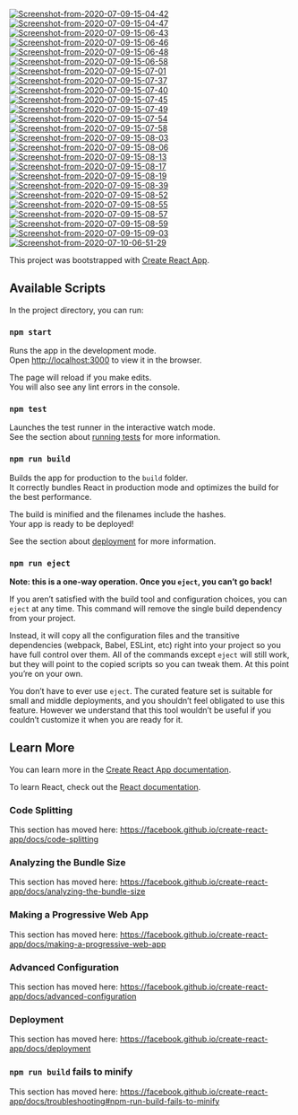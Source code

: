 <a href="https://ibb.co/crnR7S9"><img src="https://i.ibb.co/crnR7S9/Screenshot-from-2020-07-09-15-04-42.png" alt="Screenshot-from-2020-07-09-15-04-42" border="0"></a> <a href="https://ibb.co/0yTPZYg"><img src="https://i.ibb.co/0yTPZYg/Screenshot-from-2020-07-09-15-04-47.png" alt="Screenshot-from-2020-07-09-15-04-47" border="0"></a> <a href="https://ibb.co/GvbHpcD"><img src="https://i.ibb.co/GvbHpcD/Screenshot-from-2020-07-09-15-06-43.png" alt="Screenshot-from-2020-07-09-15-06-43" border="0"></a> <a href="https://ibb.co/J5pp0TL"><img src="https://i.ibb.co/J5pp0TL/Screenshot-from-2020-07-09-15-06-46.png" alt="Screenshot-from-2020-07-09-15-06-46" border="0"></a> <a href="https://ibb.co/9nb6fCG"><img src="https://i.ibb.co/9nb6fCG/Screenshot-from-2020-07-09-15-06-48.png" alt="Screenshot-from-2020-07-09-15-06-48" border="0"></a> <a href="https://ibb.co/QYDX5Xq"><img src="https://i.ibb.co/QYDX5Xq/Screenshot-from-2020-07-09-15-06-58.png" alt="Screenshot-from-2020-07-09-15-06-58" border="0"></a> <a href="https://ibb.co/t8PMZyP"><img src="https://i.ibb.co/t8PMZyP/Screenshot-from-2020-07-09-15-07-01.png" alt="Screenshot-from-2020-07-09-15-07-01" border="0"></a> <a href="https://ibb.co/WpCPg5G"><img src="https://i.ibb.co/WpCPg5G/Screenshot-from-2020-07-09-15-07-37.png" alt="Screenshot-from-2020-07-09-15-07-37" border="0"></a> <a href="https://ibb.co/fNfswLd"><img src="https://i.ibb.co/fNfswLd/Screenshot-from-2020-07-09-15-07-40.png" alt="Screenshot-from-2020-07-09-15-07-40" border="0"></a> <a href="https://ibb.co/dtRMfRy"><img src="https://i.ibb.co/dtRMfRy/Screenshot-from-2020-07-09-15-07-45.png" alt="Screenshot-from-2020-07-09-15-07-45" border="0"></a> <a href="https://ibb.co/N63w4mB"><img src="https://i.ibb.co/N63w4mB/Screenshot-from-2020-07-09-15-07-49.png" alt="Screenshot-from-2020-07-09-15-07-49" border="0"></a> <a href="https://ibb.co/tHcnVfM"><img src="https://i.ibb.co/tHcnVfM/Screenshot-from-2020-07-09-15-07-54.png" alt="Screenshot-from-2020-07-09-15-07-54" border="0"></a> <a href="https://ibb.co/Mp3q6m8"><img src="https://i.ibb.co/Mp3q6m8/Screenshot-from-2020-07-09-15-07-58.png" alt="Screenshot-from-2020-07-09-15-07-58" border="0"></a> <a href="https://ibb.co/CnsYh8b"><img src="https://i.ibb.co/CnsYh8b/Screenshot-from-2020-07-09-15-08-03.png" alt="Screenshot-from-2020-07-09-15-08-03" border="0"></a> <a href="https://ibb.co/4R3j0g3"><img src="https://i.ibb.co/4R3j0g3/Screenshot-from-2020-07-09-15-08-06.png" alt="Screenshot-from-2020-07-09-15-08-06" border="0"></a> <a href="https://ibb.co/pQZVfz1"><img src="https://i.ibb.co/pQZVfz1/Screenshot-from-2020-07-09-15-08-13.png" alt="Screenshot-from-2020-07-09-15-08-13" border="0"></a> <a href="https://ibb.co/2F074GF"><img src="https://i.ibb.co/2F074GF/Screenshot-from-2020-07-09-15-08-17.png" alt="Screenshot-from-2020-07-09-15-08-17" border="0"></a> <a href="https://ibb.co/b6yGyK0"><img src="https://i.ibb.co/b6yGyK0/Screenshot-from-2020-07-09-15-08-19.png" alt="Screenshot-from-2020-07-09-15-08-19" border="0"></a> <a href="https://ibb.co/t3krTHs"><img src="https://i.ibb.co/t3krTHs/Screenshot-from-2020-07-09-15-08-39.png" alt="Screenshot-from-2020-07-09-15-08-39" border="0"></a> <a href="https://ibb.co/s5QxSKh"><img src="https://i.ibb.co/s5QxSKh/Screenshot-from-2020-07-09-15-08-52.png" alt="Screenshot-from-2020-07-09-15-08-52" border="0"></a> <a href="https://ibb.co/MCcKrsT"><img src="https://i.ibb.co/MCcKrsT/Screenshot-from-2020-07-09-15-08-55.png" alt="Screenshot-from-2020-07-09-15-08-55" border="0"></a> <a href="https://ibb.co/7NXFhPz"><img src="https://i.ibb.co/7NXFhPz/Screenshot-from-2020-07-09-15-08-57.png" alt="Screenshot-from-2020-07-09-15-08-57" border="0"></a> <a href="https://ibb.co/x6Z5JkD"><img src="https://i.ibb.co/x6Z5JkD/Screenshot-from-2020-07-09-15-08-59.png" alt="Screenshot-from-2020-07-09-15-08-59" border="0"></a> <a href="https://ibb.co/RgZYYKn"><img src="https://i.ibb.co/RgZYYKn/Screenshot-from-2020-07-09-15-09-03.png" alt="Screenshot-from-2020-07-09-15-09-03" border="0"></a> <a href="https://ibb.co/WPQs83M"><img src="https://i.ibb.co/WPQs83M/Screenshot-from-2020-07-10-06-51-29.png" alt="Screenshot-from-2020-07-10-06-51-29" border="0"></a>

This project was bootstrapped with [Create React App](https://github.com/facebook/create-react-app).

## Available Scripts

In the project directory, you can run:

### `npm start`

Runs the app in the development mode.<br />
Open [http://localhost:3000](http://localhost:3000) to view it in the browser.

The page will reload if you make edits.<br />
You will also see any lint errors in the console.

### `npm test`

Launches the test runner in the interactive watch mode.<br />
See the section about [running tests](https://facebook.github.io/create-react-app/docs/running-tests) for more information.

### `npm run build`

Builds the app for production to the `build` folder.<br />
It correctly bundles React in production mode and optimizes the build for the best performance.

The build is minified and the filenames include the hashes.<br />
Your app is ready to be deployed!

See the section about [deployment](https://facebook.github.io/create-react-app/docs/deployment) for more information.

### `npm run eject`

**Note: this is a one-way operation. Once you `eject`, you can’t go back!**

If you aren’t satisfied with the build tool and configuration choices, you can `eject` at any time. This command will remove the single build dependency from your project.

Instead, it will copy all the configuration files and the transitive dependencies (webpack, Babel, ESLint, etc) right into your project so you have full control over them. All of the commands except `eject` will still work, but they will point to the copied scripts so you can tweak them. At this point you’re on your own.

You don’t have to ever use `eject`. The curated feature set is suitable for small and middle deployments, and you shouldn’t feel obligated to use this feature. However we understand that this tool wouldn’t be useful if you couldn’t customize it when you are ready for it.

## Learn More

You can learn more in the [Create React App documentation](https://facebook.github.io/create-react-app/docs/getting-started).

To learn React, check out the [React documentation](https://reactjs.org/).

### Code Splitting

This section has moved here: https://facebook.github.io/create-react-app/docs/code-splitting

### Analyzing the Bundle Size

This section has moved here: https://facebook.github.io/create-react-app/docs/analyzing-the-bundle-size

### Making a Progressive Web App

This section has moved here: https://facebook.github.io/create-react-app/docs/making-a-progressive-web-app

### Advanced Configuration

This section has moved here: https://facebook.github.io/create-react-app/docs/advanced-configuration

### Deployment

This section has moved here: https://facebook.github.io/create-react-app/docs/deployment

### `npm run build` fails to minify

This section has moved here: https://facebook.github.io/create-react-app/docs/troubleshooting#npm-run-build-fails-to-minify
